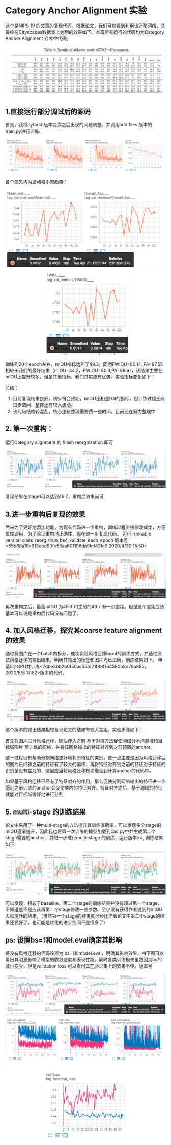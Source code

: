 # Category Anchor Alignment 实验
这个是NIPS 19 的文章的复现代码，根据论文，我们可以看到利用该迁移网络，其最终在Cityscapes数据集上达到的效果如下。本篇所有运行的代码均为Category Anchor Alignment 仓库中代码。

<div align=center>

![alt text](../Pics/CAG/1.png)

</div>

## 1.直接运行部分调试后的源码
首先，我将pytorch版本变换之后出现的问题调整，并调用add files 版本的train.py进行训练:
<div align=center>

![alt text](../Pics/CAG/2.png)

</div>

各个损失均为波动减小的趋势：
<div align=center>

![alt text](../Pics/CAG/3.png)
![alt text](../Pics/CAG/4.png)

</div>

训练到20个epoch左右，mIOU指标达到了49.3，同期FWIOU=80.14, PA=87.55 相较于我们的最好结果（mIOU=44.2，FWIOU=80.3,PA=88.6），该结果主要在mIOU上提升较多，但是其他指标，我们其实更有优势。实验指标变化如下：

总结：
1. 目前复现结果良好，初步符合预期，mIOU还相差0.9的指标，但训练过程还有进步空间，整体还有较大波动。
2. 该代码结构较混乱，核心逻辑整理需要费一些时间，目前还在努力整理中



## 2. 第一次重构：
运行Category alignment 的 finish reorgnization <revision number e602ab9f48cf44569190f76568152b657d34a1fe> 即可
<div align=center>

![alt text](../Pics/CAG/5.png)

</div>

复现结果在stage1可以达到49.7，重构后效果尚可

## 3.进一步重构后复现的效果
后来为了更好地添加功能，为现有代码进一步重构，训练过程直接修改成类，方便属性调用，为了验证重构地正确性，现在进一步复现代码。
运行 runnable version class_reorg_train_bs4_validate_each_epoch 版本号<65b68a18e913ebd90fe53aa601196da9fcf43fe9 2020/4/30 15:50>
<div align=center>

![alt text](../Pics/CAG/6.png)

</div>

再次重构之后，最高mIOU 为49.3 和之前的49.7 有一点差距，但是这个差距应该基本可以说是重构后代码没有问题了。

## 4. 加入风格迁移，探究其coarse feature alignment 的效果
通过将图片在一个batch内拆分，成功实现风格迁移bs=4的训练方式，并通过测试风格迁移的输出结果，明确其输出的标签和图片均已正确，训练结果如下。
申请5个GPU并训练<7dbe3bb2b0f50ac55a121f88f164580b8d79a882，2020/5/8 17:52>版本的代码。
<div align=center>

![alt text](../Pics/CAG/7.png)

</div>

这个版本的输出结果相较复现论文的结果有较大差距。实验步骤如下：

首先将图片进行风格迁移，随后传入之前 基于对抗方法促使网络分不清源域和目标域图片 预训练的网络，并将该网络输出的特征对齐到之前预置的anchor。

这一过程没有帮助分割网络更好地判断特征的类别，这一点主要是因为风格迁移后的图片已经和之前的特征有了较大的偏移，再将特征对齐到之前的特征对于特征的识别是没有益处的，这里应当将风格迁移模块融合到计算anchor的代码中。

如果基于风格迁移已经有了特征对齐的作用，那么促使分割网络输出的特征进一步逼近之前训练的anchor会促使类内的特征对齐，特征对齐之后，基于源域的特征就能对目标域很好地进行分割



## 5. multi-stage 的训练结果
论文中采用了一种multi-stage的方法提升其训练准确率，可以发现多个stage的mIOU逐渐提升，因此我也将第一次训练的模型加载到cac.py中并生成第二个stage需要的anchor，并进一步进行multi-stage 的训练，运行版本<>, 训练结果如下:
<div align=center>

![alt text](../Pics/CAG/8.png)

</div>


可以发现，相较于baseline，第二个stage的训练结果并没有超过第一个stage，不知道是不是应该再第二个stage修改一些参数。至少没有获得作者提到的mIOU大幅提升的结果。（虽然第一个stage的结果就已经比作者论文中第二个stage的结果还要好了，也可能是优化的进步空间不是很多了）


## ps: 设置bs=1和model.eval确定其影响
将没有风格迁移的代码设置为 bs=1和model.eval，明确其影响效果，由下图可以看出其明显影响了模型的收敛速度和表现性能。同时各类训练损失虽然因为bs的减小变少，但是validation loss 可以看出其在验证集上的效果不佳。版本号
<div align=center>

![alt text](../Pics/CAG/9.png)
![alt text](../Pics/CAG/10.png)
![alt text](../Pics/CAG/11.png)

</div>




